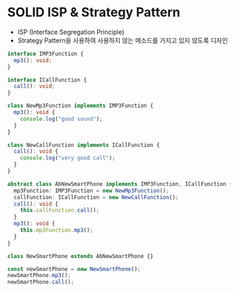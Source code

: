 # SOLID ISP & Strategy Pattern

- ISP (Interface Segregation Principle)
- Strategy Pattern을 사용하여 사용하지 않는 메소드를 가지고 있지 않도록 디자인

```ts
interface IMP3Function {
  mp3(): void;
}

interface ICallFunction {
  call(): void;
}

class NewMp3Function implements IMP3Function {
  mp3(): void {
    console.log("good sound");
  }
}

class NewCallFunction implements ICallFunction {
  call(): void {
    console.log("very good call");
  }
}

abstract class AbNewSmartPhone implements IMP3Function, ICallFunction {
  mp3Function: IMP3Function = new NewMp3Function();
  callFunction: ICallFunction = new NewCallFunction();
  call(): void {
    this.callFunction.call();
  }
  mp3(): void {
    this.mp3Function.mp3();
  }
}

class NewSmartPhone extends AbNewSmartPhone {}

const newSmartPhone = new NewSmartPhone();
newSmartPhone.mp3();
newSmartPhone.call();
```
